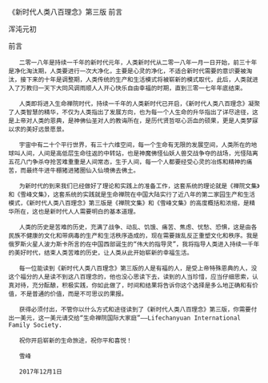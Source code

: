 《新时代人类八百理念》第三版 前言

浑沌元初

前言

       二零一八年是持续一千年的新时代元年，人类新时代从二零一八年一月一日开始，前三十年是净化淘汰期，人类要进行一次大净化，主要是心灵的净化，不适合新时代需要的意识要被淘汰，接下来的十年是调整期，人类传统的生产和生活模式将被崭新的模式取代，此后，人类就进入了万教归一天下大同风调雨顺人人开心快乐自由幸福的时期，直到三零一七年年底结束。

       人类即将进入生命禅院时代，持续一千年的人类新时代已开启，《新时代人类八百理念》凝聚了人类智慧的精华，不仅为人类指出了发展方向，也为每一个人生命的升华指出了详尽途径，这是上帝对人类的恩典，是神佛仙圣对人的教诲所在，是历代贤哲呕心沥血的硕果，更是人类梦寐以求的美好远景愿景。

       宇宙中有二十个平行世界，有三十六维空间，每一个生命有无限的发展空间，人类所在的地球叫人间，人间是高低层生命往返的中转站，也是神魔佛怪仙妖人兽交战争夺的战场，光怪陆离五花八门争杀夺抢苦难重重是人间常态，生于人间，每一个人都要经受心灵的冶炼和精神的痛苦，而最终牛进牛棚猪进猪圈仙入仙境佛去佛土。

       为新时代的到来我们已经做好了理论和实践上的准备工作，这套系统的理论就是《禅院文集》和《雪峰文集》，这套系统的实践就是生命禅院在中国大陆实行了近八年的第二家园生产和生活模式，《新时代人类八百理念》第三版是《禅院文集》和《雪峰文集》的高度概括和浓缩，是精华所在，这也是新时代人人需要明白的基本道理。

       人类的历史是苦难的历史，充满了战争、动乱、饥饿、痛苦、焦虑、忧愁、恐惧，这是由各民族不健康的文化和带病毒的生产和生活秩序造成的，现在需要拨乱反正重塑文化和秩序。我是俄罗斯火星人波力斯卡所言的在中国西部诞生的“伟大的指导灵”，我将指导人类进入持续一千年的美好时代，结束人类苦难的历史，让人类从此开始崭新的幸福生活。

       每一位能读到《新时代人类八百理念》第三版的人是有福的人，是受上帝特殊恩典的人，没这个福分的人是读不到这八百理念的，他也没心思读下去，读到的人当珍惜，应当仔细思索，认真对待，充分酝酿，积极实践，你如此做了，时间和结果将告诉你这个选择是多么地正确和有价值，不是普通的价值，而是不可思议的果报。

       获得必须付出，不管你以什么方式和途径读到了《新时代人类八百理念》第三版，你需要付出一美元，这一美元请交给“生命禅院国际大家庭”——Lifechanyuan International Family Society.

       祝你开启崭新的生命旅途，祝你平和喜悦！

       雪峰

       2017年12月1日



